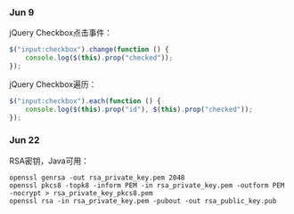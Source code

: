 ### Jun 9

jQuery Checkbox点击事件：

```javascript
$("input:checkbox").change(function () {
    console.log($(this).prop("checked"));
});
```

jQuery Checkbox遍历：
```javascript
$("input:checkbox").each(function () {
    console.log($(this).prop("id"), $(this).prop("checked"));
});
```

### Jun 22

RSA密钥，Java可用：

```shell
openssl genrsa -out rsa_private_key.pem 2048
openssl pkcs8 -topk8 -inform PEM -in rsa_private_key.pem -outform PEM -nocrypt > rsa_private_key_pkcs8.pem
openssl rsa -in rsa_private_key.pem -pubout -out rsa_public_key.pub
```
